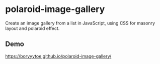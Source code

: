 # polaroid-image-gallery
Create an image gallery from a list in JavaScript, using CSS for masonry layout and polaroid effect.

## Demo
https://boryyytoe.github.io/polaroid-image-gallery/

